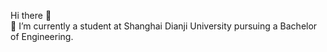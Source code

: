 Hi there 👋<br/>
🌱 I’m currently a student at Shanghai Dianji University pursuing a Bachelor of Engineering.
<!--
**DANY-DURAND** is a ✨ _special_ ✨ repository because its `README.md` (this file) appears on your GitHub profile.

Here are some ideas to get you started:
###🌱 I’m currently learning Java and I'm a beginner with little experience in Coding.
- 👯 I’m looking to collaborate on how to implement it visual.
- 🤔 I’m looking for help with the improving the algorithm and and user interface.
- 💬 Ask me about anything
- 📫 How to reach me: 
- 😄 Pronouns: ...
- ⚡ Fun fact:
